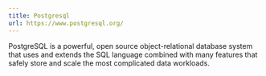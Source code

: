 ```yaml
---
title: Postgresql
url: https://www.postgresql.org/
---
```


PostgreSQL is a powerful, open source object-relational database system that uses and extends the SQL language combined with many features that safely store and scale the most complicated data workloads. 

